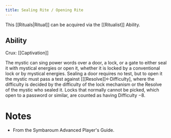 ```yaml
---
title: Sealing Rite / Opening Rite
---
```

This [[Rituals|Ritual]] can be acquired via the [[Ritualist]] Ability.
## Ability
Crux: [[Captivation]]

The mystic can sing power words over a door, a lock, or a gate to either seal it with mystical energies or open it, whether it is locked by a conventional lock or by mystical energies. Sealing a door requires no test, but to open it the mystic must pass a test against \[[[Resolve]]←Difficulty\], where the difficulty is decided by the difficulty of the lock mechanism or the Resolve of the mystic who sealed it. Locks that normally cannot be picked, which open to a password or similar, are counted as having Difficulty −8.
# Notes
* From the Symbaroum Advanced Player's Guide.